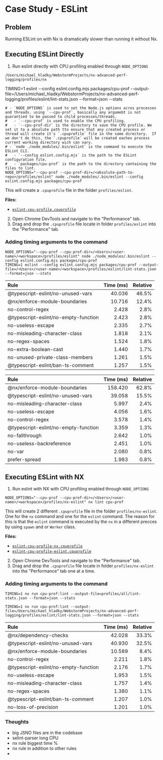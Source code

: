 # Case Study - ESLint

## Problem

Running ESLint on with Nx is dramatically slower than running it without Nx.

## Executing ESLint Directly

1. Run eslint directly with CPU profiling enabled through `NODE_OPTIONS`

`/Users/michael_hladky/WebstormProjects/nx-advanced-perf-logging/profiles/nx`

TIMING=1 eslint --config eslint.config.mjs packages/cpu-prof --output-file=/Users/michael_hladky/WebstormProjects/nx-advanced-perf-logging/profiles/eslint/lint-stats.json --format=json --stats

```shell
# - `NODE_OPTIONS` is used to set the Node.js options acros processes and threads. using `--cpu-prof`, basically any argumebt is not guarantied to be passed to child processes/threads.
#   - `--cpu-prof` is used to enable the CPU profiling.
#   - `--cpu-prof-dir` is the directory to save the CPU profile. We set it to a absolute path tto ensure that any created process or thread will create it's `.cpuprofile` file in the same directory.  If we don't do this, the `.cpuprofile` will be created eaches process current working directory wich can vary.
# - `node ./node_modules/.bin/eslint` is the command to execute the ESLint CLI.
#   - `--config eslint.config.mjs` is the path to the ESLint configuration file.
#   - `packages/cpu-prof` is the path to the directory containing the files to lint.
NODE_OPTIONS="--cpu-prof --cpu-prof-dir=/<absolute-path-to-repo>/profiles/eslint" node ./node_modules/.bin/eslint --config eslint.config.mjs packages/cpu-prof
```

This will create a `.cpuprofile` file in the folder `profiles/eslint`.

**Files:**

- [`eslint-cpu-profile.cpuprofile`](./eslint-cpu-profile.cpuprofile)

2. Open Chrome DevTools and navigate to the "Performance" tab.
3. Drag and drop the `.cpuprofile` file locate in folder `profiles/eslint` into the "Performance" tab.

### Adding timing arguments to the command

```shell
NODE_OPTIONS="--cpu-prof --cpu-prof-dir=/<Users>/<user-name>/<workspace>/profiles/eslint" node ./node_modules/.bin/eslint --config eslint.config.mjs packages/cpu-prof
TIMING=1 eslint --config eslint.config.mjs packages/cpu-prof --output-file=/<Users>/<user-name>/<workspace>/profiles/eslint/lint-stats.json --format=json --stats
```

| Rule                                 | Time (ms) | Relative |
| :----------------------------------- | --------: | -------: |
| @typescript-eslint/no-unused-vars    |    40.036 |    46.5% |
| @nx/enforce-module-boundaries        |    10.716 |    12.4% |
| no-control-regex                     |     2.428 |     2.8% |
| @typescript-eslint/no-empty-function |     2.423 |     2.8% |
| no-useless-escape                    |     2.335 |     2.7% |
| no-misleading-character-class        |     1.818 |     2.1% |
| no-regex-spaces                      |     1.524 |     1.8% |
| no-extra-boolean-cast                |     1.440 |     1.7% |
| no-unused-private-class-members      |     1.261 |     1.5% |
| @typescript-eslint/ban-ts-comment    |     1.257 |     1.5% |

| Rule                                 | Time (ms) | Relative |
| :----------------------------------- | --------: | -------: |
| @nx/enforce-module-boundaries        |   158.420 |    62.8% |
| @typescript-eslint/no-unused-vars    |    39.058 |    15.5% |
| no-misleading-character-class        |     5.997 |     2.4% |
| no-useless-escape                    |     4.056 |     1.6% |
| no-control-regex                     |     3.578 |     1.4% |
| @typescript-eslint/no-empty-function |     3.359 |     1.3% |
| no-fallthrough                       |     2.642 |     1.0% |
| no-useless-backreference             |     2.451 |     1.0% |
| no-var                               |     2.080 |     0.8% |
| prefer-spread                        |     1.983 |     0.8% |

## Executing ESLint with NX

1. Run eslint with NX with CPU profiling enabled through `NODE_OPTIONS`

```shell
NODE_OPTIONS="--cpu-prof --cpu-prof-dir=/<Users>/<user-name>/<workspace>/profiles/nx-eslint" nx lint cpu-prof
```

This will create 2 different `.cpuprofile` file in the folder `profiles/nx-eslint`.
One for the `nx` command and one for the `eslint` command. The reason for this is that the `eslint` command is executed by the `nx` in a different precces by using `spawn` and or `Worker` class.

**Files:**

- [`eslint-cpu-profile-nx.cpuprofile`](./nx.cpuprofile)
- [`eslint-cpu-profile-eslint.cpuprofile`](./nx-eslint-lint.cpuprofile)

2. Open Chrome DevTools and navigate to the "Performance" tab.
3. Drag and drop the `.cpuprofile` file locate in folder `profiles/nx-eslint` into the "Performance" tab one at a time.

### Adding timing arguments to the command

```shell
TIMING=1 nx run cpu-prof:lint --output-file=profiles/all/lint-stats.json --format=json --stats

TIMING=1 nx run cpu-prof:lint --output-file=/Users/michael_hladky/WebstormProjects/nx-advanced-perf-logging/profiles/eslint/lint-stats.json --format=json --stats

```

| Rule                                 | Time (ms) | Relative |
| :----------------------------------- | --------: | -------: |
| @nx/dependency-checks                |    42.028 |    33.3% |
| @typescript-eslint/no-unused-vars    |    40.930 |    32.5% |
| @nx/enforce-module-boundaries        |    10.589 |     8.4% |
| no-control-regex                     |     2.211 |     1.8% |
| @typescript-eslint/no-empty-function |     2.176 |     1.7% |
| no-useless-escape                    |     1.953 |     1.5% |
| no-misleading-character-class        |     1.757 |     1.4% |
| no-regex-spaces                      |     1.380 |     1.1% |
| @typescript-eslint/ban-ts-comment    |     1.207 |     1.0% |
| no-loss-of-precision                 |     1.201 |     1.0% |

### Thoughts

- big JSNO files are in the codebase
- selint-parser long CPU
- nx rule biggest time %
- nx rule in addition to other rules
-
